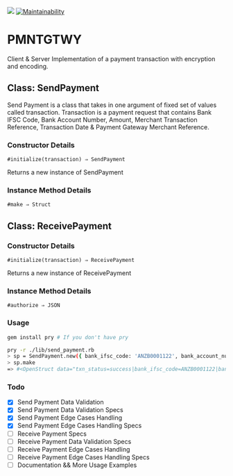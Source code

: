 [<img src="https://travis-ci.org/anik3tra0/pmntgtwy.svg?branch=master">]()
[![Maintainability](https://api.codeclimate.com/v1/badges/07dc716514f2f81693bf/maintainability)](https://codeclimate.com/github/anik3tra0/pmntgtwy/maintainability)

# PMNTGTWY

Client & Server Implementation of a payment transaction with encryption and encoding.

## Class: SendPayment

Send Payment is a class that takes in one argument of fixed set of values called transaction. Transaction is a payment request that contains Bank IFSC Code, Bank Account Number, Amount, Merchant Transaction Reference, Transaction Date & Payment Gateway Merchant Reference.

### Constructor Details
`#initialize(transaction) ⇒ SendPayment`

Returns a new instance of SendPayment

### Instance Method Details
`#make ⇒ Struct`

## Class: ReceivePayment

### Constructor Details
`#initialize(transaction) ⇒ ReceivePayment`

Returns a new instance of ReceivePayment

### Instance Method Details
`#authorize ⇒ JSON`

### Usage

```sh
gem install pry # If you don't have pry

pry -r ./lib/send_payment.rb
> sp = SendPayment.new({ bank_ifsc_code: 'ANZB0001122', bank_account_number: '1111222233334444', amount: '105000', merchant_transaction_ref: 'txn001', transaction_date: '2017-10-12', payment_gateway_merchant_reference: 'merc001' })
> sp.make
=> #<OpenStruct data="txn_status=success|bank_ifsc_code=ANZB0001122|bank_account_number=1111222233334444|amount=105000|merchant_transaction_ref=txn001|transaction_date=2017-10-12|payment_gateway_merchant_reference=merc001|hash=7c477a30ef756e1f29d3a4978a7c088a4b2a4c6c|payment_gateway_transaction_reference=pg_txn_0001">
```

### Todo

- [x] Send Payment Data Validation
- [x] Send Payment Data Validation Specs
- [x] Send Payment Edge Cases Handling
- [x] Send Payment Edge Cases Handling Specs
- [ ] Receive Payment Specs
- [ ] Receive Payment Data Validation Specs
- [ ] Receive Payment Edge Cases Handling
- [ ] Receive Payment Edge Cases Handling Specs
- [ ] Documentation && More Usage Examples
